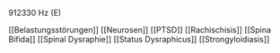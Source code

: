 912330 Hz (E)

[[Belastungsstörungen]]
[[Neurosen]]
[[PTSD]]
[[Rachischisis]]
[[Spina Bifida]]
[[Spinal Dysraphie]]
[[Status Dysraphicus]]
[[Strongyloidiasis]]